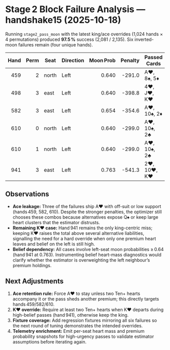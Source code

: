 # Stage 2 Block Failure Analysis — handshake15 (2025-10-18)

Running `stage2_pass_moon` with the latest king/ace overrides (1,024 hands × 4 permutations) produced **97.5 %** success (2,081 / 2,135). Six inverted-moon failures remain (four unique hands).

| Hand | Perm | Seat | Direction | Moon Prob | Penalty | Passed Cards | Shooter |
| ---: | ---: | --- | --- | ---: | ---: | --- | --- |
| 459 | 2 | north | Left | 0.640 | -291.0 | A♥, 8♠, 5♦ | north |
| 498 | 3 | east | Left | 0.640 | -398.8 | 4♥, J♥, K♥ | north |
| 582 | 3 | east | Left | 0.654 | -354.6 | A♥, 10♠, 2♦ | north |
| 610 | 0 | north | Left | 0.640 | -299.0 | A♥, 10♠, 2♣ | south |
| 610 | 1 | north | Left | 0.640 | -299.0 | A♥, 10♠, 2♣ | south |
| 941 | 3 | east | Left | 0.763 | -541.3 | 2♥, 10♥, K♥ | north |

## Observations

- **Ace leakage:** Three of the failures ship A♥ with off-suit or low support (hands 459, 582, 610). Despite the stronger penalties, the optimizer still chooses these combos because alternatives expose Q♠ or keep large heart clusters that the estimator distrusts.
- **Remaining K♥ case:** Hand 941 remains the only king-centric miss; keeping K♥ raises the total above several alternative liabilities, signalling the need for a hard override when only one premium heart leaves and belief on the left is still high.
- **Belief dependency:** All cases involve left-seat moon probabilities ≥ 0.64 (hand 941 at 0.763). Instrumenting belief heart-mass diagnostics would clarify whether the estimator is overweighting the left neighbour’s premium holdings.

## Next Adjustments

1. **Ace retention rule:** Force A♥ to stay unless two Ten+ hearts accompany it or the pass sheds another premium; this directly targets hands 459/582/610.
2. **K♥ override:** Require at least two Ten+ hearts when K♥ departs during high-belief passes (hand 941), otherwise keep the king.
3. **Fixture coverage:** Add regression fixtures mirroring all six failures so the next round of tuning demonstrates the intended overrides.
4. **Telemetry enrichment:** Emit per-seat heart mass and premium probability snapshots for high-urgency passes to validate estimator assumptions before iterating again.
